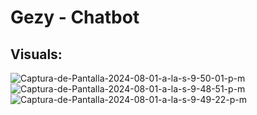 # **Gezy - Chatbot**

Visuals:  
--- 
<img src="https://i.ibb.co/cTBdkBy/Captura-de-Pantalla-2024-08-01-a-la-s-9-50-01-p-m.png" alt="Captura-de-Pantalla-2024-08-01-a-la-s-9-50-01-p-m" border="0">
<img src="https://i.ibb.co/C74XCmK/Captura-de-Pantalla-2024-08-01-a-la-s-9-48-51-p-m.png" alt="Captura-de-Pantalla-2024-08-01-a-la-s-9-48-51-p-m" border="0">
<img src="https://i.ibb.co/ct0qTTC/Captura-de-Pantalla-2024-08-01-a-la-s-9-49-22-p-m.png" alt="Captura-de-Pantalla-2024-08-01-a-la-s-9-49-22-p-m" border="0">
